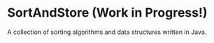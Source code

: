 SortAndStore (Work in Progress!)
=================================

A collection of sorting algorithms and data structures written in Java.


